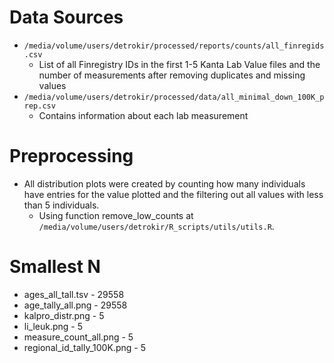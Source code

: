 # Data Sources
- `/media/volume/users/detrokir/processed/reports/counts/all_finregids.csv`
	- List of all Finregistry IDs in the first 1-5 Kanta Lab Value files and the number of measurements after removing duplicates and missing values
- `/media/volume/users/detrokir/processed/data/all_minimal_down_100K_prep.csv`
	- Contains information about each lab measurement
# Preprocessing
- All distribution plots were created by counting how many individuals have entries for the value plotted and the filtering out all values with less than 5 individuals. 
	- Using function remove_low_counts at `/media/volume/users/detrokir/R_scripts/utils/utils.R`.

# Smallest N
- ages_all_tall.tsv - 29558
- age_tally_all.png - 29558
- kalpro_distr.png - 5
- li_leuk.png - 5
- measure_count_all.png - 5
- regional_id_tally_100K.png - 5
